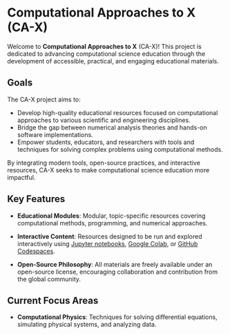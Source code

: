 # Computational Approaches to X (CA-X)

Welcome to **Computational Approaches to X** (CA-X)!
This project is dedicated to advancing computational science education
through the development of accessible, practical, and engaging
educational materials.


## Goals

The CA-X project aims to:
* Develop high-quality educational resources focused on computational
  approaches to various scientific and engineering disciplines.
* Bridge the gap between numerical analysis theories and hands-on
  software implementations.
* Empower students, educators, and researchers with tools and
  techniques for solving complex problems using computational methods.

By integrating modern tools, open-source practices, and interactive
resources, CA-X seeks to make computational science education more
impactful.


## Key Features

* **Educational Modules**:
  Modular, topic-specific resources covering computational methods,
  programming, and numerical approaches.

* **Interactive Content**:
  Resources designed to be run and explored interactively using
  [Jupyter notebooks](https://jupyter.org/),
  [Google Colab](https://colab.research.google.com/), or
  [GitHub Codespaces](https://github.com/features/codespaces).

* **Open-Source Philosophy**:
  All materials are freely available under an open-source license,
  encouraging collaboration and contribution from the global
  community.


## Current Focus Areas

* **Computational Physics**:
  Techniques for solving differential equations, simulating physical
  systems, and analyzing data.
